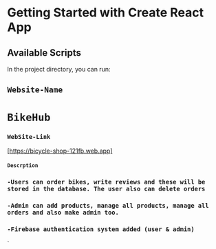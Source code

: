 # Getting Started with Create React App

## Available Scripts

In the project directory, you can run:


## `Website-Name`
   # `BikeHub`

### `WebSite-Link`

[https://bicycle-shop-121fb.web.app]


#### `Descrption`
### `-Users can order bikes, write reviews and these will be stored in the database. The user also can delete orders`
### `-Admin can add products, manage all products, manage all orders and also make admin too. `
### `-Firebase authentication system added (user & admin)`
`
